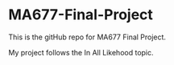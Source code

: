 # MA677-Final-Project

This is the gitHub repo for MA677 Final Project.

My project follows the In All Likehood topic.
